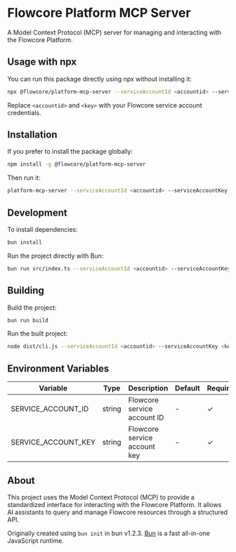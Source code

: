 # Flowcore Platform MCP Server

A Model Context Protocol (MCP) server for managing and interacting with the Flowcore Platform.

## Usage with npx

You can run this package directly using npx without installing it:

```bash
npx @flowcore/platform-mcp-server --serviceAccountId <accountid> --serviceAccountKey <key>
```

Replace `<accountid>` and `<key>` with your Flowcore service account credentials.

## Installation

If you prefer to install the package globally:

```bash
npm install -g @flowcore/platform-mcp-server
```

Then run it:

```bash
platform-mcp-server --serviceAccountId <accountid> --serviceAccountKey <key>
```

## Development

To install dependencies:

```bash
bun install
```

Run the project directly with Bun:

```bash
bun run src/index.ts --serviceAccountId <accountid> --serviceAccountKey <key>
```

## Building

Build the project:

```bash
bun run build
```

Run the built project:

```bash
node dist/cli.js --serviceAccountId <accountid> --serviceAccountKey <key>
```

## Environment Variables

| Variable | Type | Description | Default | Required |
|----------|------|-------------|---------|----------|
| SERVICE_ACCOUNT_ID | string | Flowcore service account ID | - | ✓ |
| SERVICE_ACCOUNT_KEY | string | Flowcore service account key | - | ✓ |

## About

This project uses the Model Context Protocol (MCP) to provide a standardized interface for interacting with the Flowcore Platform. It allows AI assistants to query and manage Flowcore resources through a structured API.

Originally created using `bun init` in bun v1.2.3. [Bun](https://bun.sh) is a fast all-in-one JavaScript runtime.
